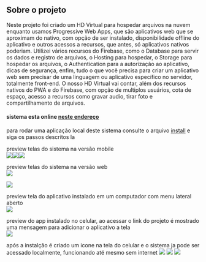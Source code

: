 ## Sobre o projeto

Neste projeto foi criado um HD Virtual para hospedar arquivos na nuvem 
enquanto usamos Progressive Web Apps, que são aplicativos web que se 
aproximam do nativo, com opção de ser instalado, disponibilidade offline 
do aplicativo e outros acessos a recursos, que antes, só aplicativos nativos poderiam. 
Utilizei vários recursos do Firebase, como o Database para servir os dados e registro de arquivos, 
o Hosting para hospedar, o Storage para hospedar os arquivos, o Authentication para a autorização ao
 aplicativo, dicas de segurança, enfim, tudo o que você precisa para criar um aplicativo web sem 
 precisar de uma linguagem ou aplicativo específico no servidor, totalmente front-end. 
 O nosso HD Virtual vai contar, além dos recursos nativos do PWA e do Firebase, com opção de 
 multiplos usuários, cota de espaço, acesso a recursos como gravar audio, tirar foto e 
 compartilhamento de arquivos.

#### sistema esta online [neste endereço](https://pwa-drive-734e0.web.app/)

para rodar uma aplicação local deste sistema consulte o arquivo [install](INSTALL.md) e siga os passos descritos la

preview telas do sistema  na versão mobile  
![](git/mobile.png)![](git/mobile2.png)![](git/mobile3.png)  


preview telas do sistema na versão web  
![](git/web1.png)  

![](git/web2.png)

preview tela do aplicativo instalado em um computador com menu lateral aberto  
![](git/pwa.png)

preview do app instalado no celular, ao acessar o link do projeto é mostrado uma mensagem para adicionar o aplicativo a tela  
![](git/app1.png)
  
após a instalção é criado um icone na tela do celular e o sistema ja pode ser acessado localmente, funcionando até mesmo sem internet
![](git/app2.png)  ![](git/app4.png)  ![](git/app3.png)